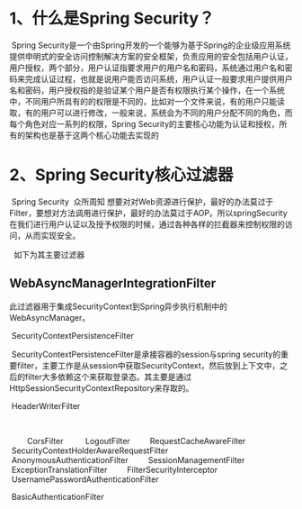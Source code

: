 # 1、什么是Spring Security？

​	Spring Security是一个由Spring开发的一个能够为基于Spring的企业级应用系统提供申明式的安全访问控制解决方案的安全框架，负责应用的安全包括用户认证，用户授权，两个部分，用户认证指要求用户的用户名和密码，系统通过用户名和密码来完成认证过程，也就是说用户能否访问系统，用户认证一般要求用户提供用户名和密码，用户授权指的是验证某个用户是否有权限执行某个操作，在一个系统中，不同用户所具有的的权限是不同的，比如对一个文件来说，有的用户只能读取，有的用户可以进行修改，一般来说，系统会为不同的用户分配不同的角色，而每个角色对应一系列的权限，Spring Security的主要核心功能为认证和授权，所有的架构也是基于这两个核心功能去实现的

# 2、Spring Security核心过滤器

​	Spring Security  众所周知 想要对对Web资源进行保护，最好的办法莫过于Filter，要想对方法调用进行保护，最好的办法莫过于AOP。所以springSecurity在我们进行用户认证以及授予权限的时候，通过各种各样的拦截器来控制权限的访问，从而实现安全。

 	如下为其主要过滤器  

## WebAsyncManagerIntegrationFilter 

​			此过滤器用于集成SecurityContext到Spring异步执行机制中的WebAsyncManager。



​		SecurityContextPersistenceFilter 

​			SecurityContextPersistenceFilter是承接容器的session与spring security的重要filter，主要工作是从session中获取SecurityContext，然后放到上下文中，之后的filter大多依赖这个来获取登录态。其主要是通过HttpSessionSecurityContextRepository来存取的。



​		HeaderWriterFilter 

​			







        CorsFilter 
        LogoutFilter
        RequestCacheAwareFilter
        SecurityContextHolderAwareRequestFilter
        AnonymousAuthenticationFilter
        SessionManagementFilter
        ExceptionTranslationFilter
        FilterSecurityInterceptor
        UsernamePasswordAuthenticationFilter

​	BasicAuthenticationFilter